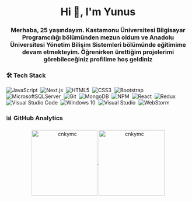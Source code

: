 <h1 align="center">Hi 👋, I'm Yunus</h1>
<h3 align="center">Merhaba, 25 yaşındayım. Kastamonu Üniversitesi Bilgisayar Programcılığı bölümünden mezun oldum ve Anadolu Üniversitesi Yönetim Bilişim Sistemleri bölümünde eğitimime devam etmekteyim. Öğrenirken ürettiğim projelerimi görebileceğiniz profilime hoş geldiniz</h3>

### 🛠 Tech Stack


![JavaScript](https://img.shields.io/badge/javascript-%23323330.svg?style=for-the-badge&logo=javascript&logoColor=%23F7DF1E)&nbsp;
![Next.js](https://img.shields.io/badge/nextjs-%2335495e.svg?style=for-the-badge&logo=nextjs&logoColor=%234FC08D)&nbsp;
![HTML5](https://img.shields.io/badge/html5-%23E34F26.svg?style=for-the-badge&logo=html5&logoColor=white)&nbsp;
![CSS3](https://img.shields.io/badge/css3-%231572B6.svg?style=for-the-badge&logo=css3&logoColor=white)&nbsp;
![Bootstrap](https://img.shields.io/badge/bootstrap-%23563D7C.svg?style=for-the-badge&logo=bootstrap&logoColor=white)&nbsp;
![MicrosoftSQLServer](https://img.shields.io/badge/Microsoft%20SQL%20Sever-CC2927?style=for-the-badge&logo=microsoft%20sql%20server&logoColor=white)&nbsp;
![Git](https://img.shields.io/badge/git-%23F05033.svg?style=for-the-badge&logo=git&logoColor=white)&nbsp;
![MongoDB](https://img.shields.io/badge/MongoDB-%234ea94b.svg?style=for-the-badge&logo=mongodb&logoColor=white)&nbsp;
![NPM](https://img.shields.io/badge/NPM-%23000000.svg?style=for-the-badge&logo=npm&logoColor=white)&nbsp;
![React](https://img.shields.io/badge/react-%2320232a.svg?style=for-the-badge&logo=react&logoColor=%2361DAFB)&nbsp;
![Redux](https://img.shields.io/badge/redux-%23593d88.svg?style=for-the-badge&logo=redux&logoColor=white)&nbsp;
![Visual Studio Code](https://img.shields.io/badge/Visual%20Studio%20Code-0078d7.svg?style=for-the-badge&logo=visual-studio-code&logoColor=white)&nbsp;
![Windows 10](https://img.shields.io/badge/Windows-0078D6?style=for-the-badge&logo=windows&logoColor=white)&nbsp;
![Visual Studio](https://img.shields.io/badge/Visual%20Studio-5C2D91.svg?style=for-the-badge&logo=visual-studio&logoColor=white)&nbsp;
![WebStorm](https://img.shields.io/badge/webstorm-143?style=for-the-badge&logo=webstorm&logoColor=white&color=black)&nbsp;

<!--START_SECTION:waka-->
<!--END_SECTION:waka-->

### 📊 GitHub Analytics

<p align="center">
<a href="https://github.com/cnkymc">
  <img height="180em" align="center" src="https://github-readme-stats.vercel.app/api?username=cnkymc&show_icons=true&locale=en" alt="cnkymc"/>
  <img height="180em" align="center" src="https://github-readme-stats.vercel.app/api/top-langs?username=cnkymc&show_icons=true&locale=en&layout=compact" alt="cnkymc"/>
</a>
</p>
